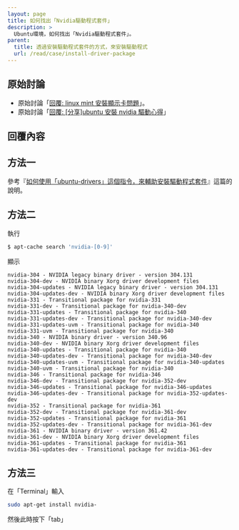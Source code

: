 ```yaml
---
layout: page
title: 如何找出「Nvidia驅動程式套件」
description: >
  Ubuntu環境，如何找出「Nvidia驅動程式套件」。
parent:
  title: 透過安裝驅動程式套件的方式，來安裝驅動程式
  url: /read/case/install-driver-package
---
```



## 原始討論

* 原始討論「[回覆: linux mint 安裝顯示卡問題](https://www.ubuntu-tw.org/modules/newbb/viewtopic.php?post_id=353072#forumpost353072)」。
* 原始討論「[回覆: [分享]ubuntu 安裝 nvidia 驅動心得](https://www.ubuntu-tw.org/modules/newbb/viewtopic.php?post_id=327392#forumpost327392)」

## 回覆內容


## 方法一

參考『[如何使用「ubuntu-drivers」這個指令，來輔助安裝驅動程式套件](/book-ubuntu-qna/read/case/install-driver-package/ubuntu-drivers.html)』這篇的說明。


## 方法二

執行

``` sh
$ apt-cache search 'nvidia-[0-9]'
```

顯示

```
nvidia-304 - NVIDIA legacy binary driver - version 304.131
nvidia-304-dev - NVIDIA binary Xorg driver development files
nvidia-304-updates - NVIDIA legacy binary driver - version 304.131
nvidia-304-updates-dev - NVIDIA binary Xorg driver development files
nvidia-331 - Transitional package for nvidia-331
nvidia-331-dev - Transitional package for nvidia-340-dev
nvidia-331-updates - Transitional package for nvidia-340
nvidia-331-updates-dev - Transitional package for nvidia-340-dev
nvidia-331-updates-uvm - Transitional package for nvidia-340
nvidia-331-uvm - Transitional package for nvidia-340
nvidia-340 - NVIDIA binary driver - version 340.96
nvidia-340-dev - NVIDIA binary Xorg driver development files
nvidia-340-updates - Transitional package for nvidia-340
nvidia-340-updates-dev - Transitional package for nvidia-340-dev
nvidia-340-updates-uvm - Transitional package for nvidia-340-updates
nvidia-340-uvm - Transitional package for nvidia-340
nvidia-346 - Transitional package for nvidia-346
nvidia-346-dev - Transitional package for nvidia-352-dev
nvidia-346-updates - Transitional package for nvidia-346-updates
nvidia-346-updates-dev - Transitional package for nvidia-352-updates-dev
nvidia-352 - Transitional package for nvidia-361
nvidia-352-dev - Transitional package for nvidia-361-dev
nvidia-352-updates - Transitional package for nvidia-361
nvidia-352-updates-dev - Transitional package for nvidia-361-dev
nvidia-361 - NVIDIA binary driver - version 361.42
nvidia-361-dev - NVIDIA binary Xorg driver development files
nvidia-361-updates - Transitional package for nvidia-361
nvidia-361-updates-dev - Transitional package for nvidia-361-dev
```

## 方法三

在「Terminal」輸入

``` sh
sudo apt-get install nvidia-
```

然後此時按下「tab」
